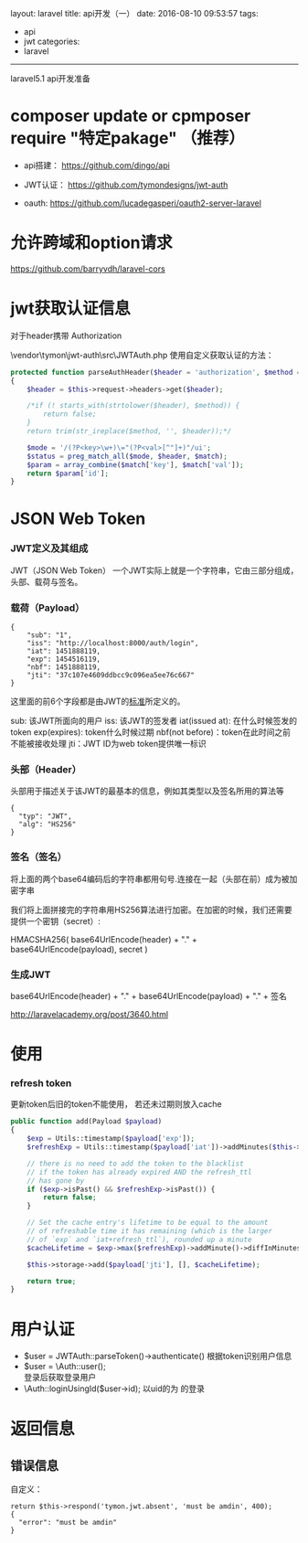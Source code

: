 layout: laravel
title: api开发（一）
date: 2016-08-10 09:53:57
tags:
  - api
  - jwt
categories:
  - laravel
---

laravel5.1 api开发准备
<!-- more -->

# composer update or cpmposer require "特定pakage" （推荐）

- api搭建：
https://github.com/dingo/api

- JWT认证：
https://github.com/tymondesigns/jwt-auth

- oauth:
https://github.com/lucadegasperi/oauth2-server-laravel

# 允许跨域和option请求

https://github.com/barryvdh/laravel-cors

# jwt获取认证信息

对于header携带 Authorization

\vendor\tymon\jwt-auth\src\JWTAuth.php
使用自定义获取认证的方法：
```php
protected function parseAuthHeader($header = 'authorization', $method = 'bearer')
{
    $header = $this->request->headers->get($header);

    /*if (! starts_with(strtolower($header), $method)) {
        return false;
    }
    return trim(str_ireplace($method, '', $header));*/

    $mode = '/(?P<key>\w+)\="(?P<val>[^"]+)"/ui';
    $status = preg_match_all($mode, $header, $match);
    $param = array_combine($match['key'], $match['val']);
    return $param['id'];
}
```


# JSON Web Token

### JWT定义及其组成

JWT（JSON Web Token） 一个JWT实际上就是一个字符串，它由三部分组成，头部、载荷与签名。

### 载荷（Payload）
```
{
    "sub": "1",
    "iss": "http://localhost:8000/auth/login",
    "iat": 1451888119,
    "exp": 1454516119,
    "nbf": 1451888119,
    "jti": "37c107e4609ddbcc9c096ea5ee76c667"
}
```

这里面的前6个字段都是由JWT的[标准](https://tools.ietf.org/html/draft-ietf-oauth-json-web-token-32)所定义的。

sub: 该JWT所面向的用户
iss: 该JWT的签发者
iat(issued at): 在什么时候签发的token
exp(expires): token什么时候过期
nbf(not before)：token在此时间之前不能被接收处理
jti：JWT ID为web token提供唯一标识

### 头部（Header）
头部用于描述关于该JWT的最基本的信息，例如其类型以及签名所用的算法等
```
{
  "typ": "JWT",
  "alg": "HS256"
}
```

### 签名（签名）

将上面的两个base64编码后的字符串都用句号.连接在一起（头部在前）成为被加密字串

我们将上面拼接完的字符串用HS256算法进行加密。在加密的时候，我们还需要提供一个密钥（secret）:

HMACSHA256(
    base64UrlEncode(header) + "." +
    base64UrlEncode(payload),
    secret
)

### 生成JWT
base64UrlEncode(header) + "." +
base64UrlEncode(payload) + "." +
签名

http://laravelacademy.org/post/3640.html

# 使用

### refresh token

更新token后旧的token不能使用， 若还未过期则放入cache

```php
public function add(Payload $payload)
{
    $exp = Utils::timestamp($payload['exp']);
    $refreshExp = Utils::timestamp($payload['iat'])->addMinutes($this->refreshTTL);

    // there is no need to add the token to the blacklist
    // if the token has already expired AND the refresh_ttl
    // has gone by
    if ($exp->isPast() && $refreshExp->isPast()) {
        return false;
    }

    // Set the cache entry's lifetime to be equal to the amount
    // of refreshable time it has remaining (which is the larger
    // of `exp` and `iat+refresh_ttl`), rounded up a minute
    $cacheLifetime = $exp->max($refreshExp)->addMinute()->diffInMinutes();

    $this->storage->add($payload['jti'], [], $cacheLifetime);

    return true;
}
```

# 用户认证

- $user = JWTAuth::parseToken()->authenticate()
根据token识别用户信息
- $user = \Auth::user();  
登录后获取登录用户
- \Auth::loginUsingId($user->id);
以uid的为 的登录

# 返回信息

## 错误信息

自定义：
```
return $this->respond('tymon.jwt.absent', 'must be amdin', 400);
{
  "error": "must be amdin"
}
```
